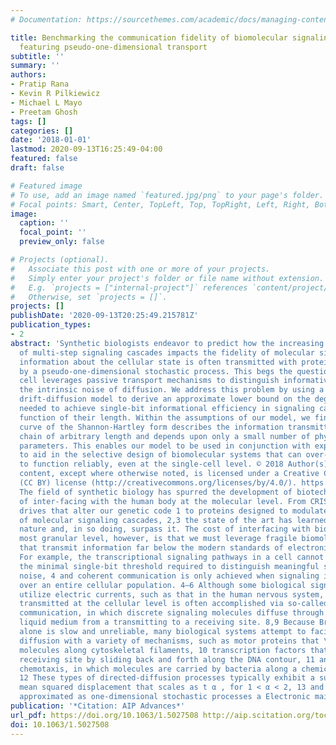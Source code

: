 ```yaml
---
# Documentation: https://sourcethemes.com/academic/docs/managing-content/

title: Benchmarking the communication fidelity of biomolecular signaling cascades
  featuring pseudo-one-dimensional transport
subtitle: ''
summary: ''
authors:
- Pratip Rana
- Kevin R Pilkiewicz
- Michael L Mayo
- Preetam Ghosh
tags: []
categories: []
date: '2018-01-01'
lastmod: 2020-09-13T16:25:49-04:00
featured: false
draft: false

# Featured image
# To use, add an image named `featured.jpg/png` to your page's folder.
# Focal points: Smart, Center, TopLeft, Top, TopRight, Left, Right, BottomLeft, Bottom, BottomRight.
image:
  caption: ''
  focal_point: ''
  preview_only: false

# Projects (optional).
#   Associate this post with one or more of your projects.
#   Simply enter your project's folder or file name without extension.
#   E.g. `projects = ["internal-project"]` references `content/project/deep-learning/index.md`.
#   Otherwise, set `projects = []`.
projects: []
publishDate: '2020-09-13T20:25:49.215781Z'
publication_types:
- 2
abstract: 'Synthetic biologists endeavor to predict how the increasing complexity
  of multi-step signaling cascades impacts the fidelity of molecular signaling, whereby
  information about the cellular state is often transmitted with proteins that diffuse
  by a pseudo-one-dimensional stochastic process. This begs the question of how the
  cell leverages passive transport mechanisms to distinguish informative signals from
  the intrinsic noise of diffusion. We address this problem by using a one-dimensional
  drift-diffusion model to derive an approximate lower bound on the degree of facilitation
  needed to achieve single-bit informational efficiency in signaling cascades as a
  function of their length. Within the assumptions of our model, we find that a universal
  curve of the Shannon-Hartley form describes the information transmitted by a signaling
  chain of arbitrary length and depends upon only a small number of physically measur-able
  parameters. This enables our model to be used in conjunction with experimental measurements
  to aid in the selective design of biomolecular systems that can over-come noise
  to function reliably, even at the single-cell level. © 2018 Author(s). All article
  content, except where otherwise noted, is licensed under a Creative Commons Attribution
  (CC BY) license (http://creativecommons.org/licenses/by/4.0/). https://doi.org/10.1063/1.5027508
  The field of synthetic biology has spurred the development of biotechnologies capable
  of inter-facing with the human body at the molecular level. From CRISPR/Cas9 gene
  drives that alter our genetic code 1 to proteins designed to modulate the sensitivity
  of molecular signaling cascades, 2,3 the state of the art has learned to imitate
  nature and, in so doing, surpass it. The cost of interfacing with biology at its
  most granular level, however, is that we must leverage fragile biomolecular components
  that transmit information far below the modern standards of electronic communications.
  For example, the transcriptional signaling pathways in a cell cannot reliably cross
  the minimal single-bit threshold required to distinguish meaningful signals from
  noise, 4 and coherent communication is only achieved when signaling is averaged
  over an entire cellular population. 4–6 Although some biological signaling does
  utilize electric currents, such as that in the human nervous system, 7 information
  transmitted at the cellular level is often accomplished via so-called molecular
  communication, in which discrete signaling molecules diffuse through an intervening
  liquid medium from a transmitting to a receiving site. 8,9 Because Brownian motion
  alone is slow and unreliable, many biological systems attempt to facilitate this
  diffusion with a variety of mechanisms, such as motor proteins that \" walk \" the
  molecules along cytoskeletal filaments, 10 transcription factors that locate their
  receiving site by sliding back and forth along the DNA contour, 11 and bacterial
  chemotaxis, in which molecules are carried by bacteria along a chemical gradient.
  12 These types of directed-diffusion processes typically exhibit a superdiffusive
  mean squared displacement that scales as t α , for 1 < α < 2, 13 and are often well
  approximated as one-dimensional stochastic processes a Electronic mail: Kevin.R.Pilkiewicz@usace.army.mil'
publication: '*Citation: AIP Advances*'
url_pdf: https://doi.org/10.1063/1.5027508 http://aip.scitation.org/toc/adv/8/5
doi: 10.1063/1.5027508
---
```

